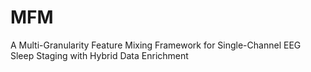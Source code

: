 # MFM
A Multi-Granularity Feature Mixing Framework for Single-Channel EEG Sleep Staging with Hybrid Data Enrichment
